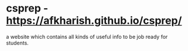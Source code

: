 # csprep - https://afkharish.github.io/csprep/
a website which contains all kinds of useful info to be job ready for students.
